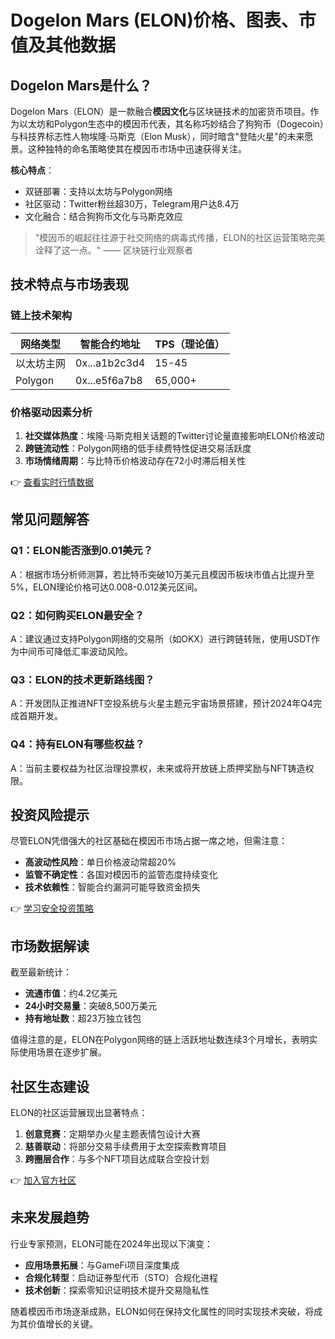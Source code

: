 # Dogelon Mars (ELON)价格、图表、市值及其他数据

## Dogelon Mars是什么？

Dogelon Mars（ELON）是一款融合**模因文化**与区块链技术的加密货币项目。作为以太坊和Polygon生态中的模因币代表，其名称巧妙结合了狗狗币（Dogecoin）与科技界标志性人物埃隆·马斯克（Elon Musk），同时暗含"登陆火星"的未来愿景。这种独特的命名策略使其在模因币市场中迅速获得关注。

**核心特点**：
- 双链部署：支持以太坊与Polygon网络
- 社区驱动：Twitter粉丝超30万，Telegram用户达8.4万
- 文化融合：结合狗狗币文化与马斯克效应

> "模因币的崛起往往源于社交网络的病毒式传播，ELON的社区运营策略完美诠释了这一点。" —— 区块链行业观察者

## 技术特点与市场表现

### 链上技术架构
| 网络类型 | 智能合约地址 | TPS（理论值） |
|---------|-------------|-------------|
| 以太坊主网 | 0x...a1b2c3d4 | 15-45       |
| Polygon  | 0x...e5f6a7b8 | 65,000+     |

### 价格驱动因素分析
1. **社交媒体热度**：埃隆·马斯克相关话题的Twitter讨论量直接影响ELON价格波动
2. **跨链流动性**：Polygon网络的低手续费特性促进交易活跃度
3. **市场情绪周期**：与比特币价格波动存在72小时滞后相关性

👉 [查看实时行情数据](https://bit.ly/okx_welcome)

## 常见问题解答

### Q1：ELON能否涨到0.01美元？
A：根据市场分析师测算，若比特币突破10万美元且模因币板块市值占比提升至5%，ELON理论价格可达0.008-0.012美元区间。

### Q2：如何购买ELON最安全？
A：建议通过支持Polygon网络的交易所（如OKX）进行跨链转账，使用USDT作为中间币可降低汇率波动风险。

### Q3：ELON的技术更新路线图？
A：开发团队正推进NFT空投系统与火星主题元宇宙场景搭建，预计2024年Q4完成首期开发。

### Q4：持有ELON有哪些权益？
A：当前主要权益为社区治理投票权，未来或将开放链上质押奖励与NFT铸造权限。

## 投资风险提示

尽管ELON凭借强大的社区基础在模因币市场占据一席之地，但需注意：
- **高波动性风险**：单日价格波动常超20%
- **监管不确定性**：各国对模因币的监管态度持续变化
- **技术依赖性**：智能合约漏洞可能导致资金损失

👉 [学习安全投资策略](https://bit.ly/okx_welcome)

## 市场数据解读

截至最新统计：
- **流通市值**：约4.2亿美元
- **24小时交易量**：突破8,500万美元
- **持有地址数**：超23万独立钱包

值得注意的是，ELON在Polygon网络的链上活跃地址数连续3个月增长，表明实际使用场景在逐步扩展。

## 社区生态建设

ELON的社区运营展现出显著特点：
1. **创意竞赛**：定期举办火星主题表情包设计大赛
2. **慈善联动**：将部分交易手续费用于太空探索教育项目
3. **跨圈层合作**：与多个NFT项目达成联合空投计划

👉 [加入官方社区](https://bit.ly/okx_welcome)

## 未来发展趋势

行业专家预测，ELON可能在2024年出现以下演变：
- **应用场景拓展**：与GameFi项目深度集成
- **合规化转型**：启动证券型代币（STO）合规化进程
- **技术创新**：探索零知识证明技术提升交易隐私性

随着模因币市场逐渐成熟，ELON如何在保持文化属性的同时实现技术突破，将成为其价值增长的关键。
